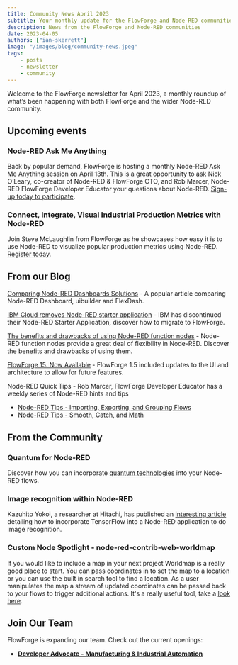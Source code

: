 ```yaml
---
title: Community News April 2023
subtitle: Your monthly update for the FlowForge and Node-RED communities
description: News from the FlowForge and Node-RED communities
date: 2023-04-05
authors: ["ian-skerrett"]
image: "/images/blog/community-news.jpeg"
tags:
    - posts
    - newsletter
    - community
---
```


Welcome to the FlowForge newsletter for April 2023, a monthly roundup of what’s been happening with both FlowForge and the wider Node-RED community. 

<!--more-->

## Upcoming events

### Node-RED Ask Me Anything
Back by popular demand, FlowForge is hosting a monthly Node-RED Ask Me Anything session on April 13th. This is a great opportunity to ask Nick O’Leary, co-creator of Node-RED & FlowForge CTO, and Rob Marcer, Node-RED FlowForge Developer Educator your questions about Node-RED. [Sign-up today to participate](https://flowforge.com/ask-me-anything/ama-nodered-april/). 

### Connect, Integrate, Visual Industrial Production Metrics with Node-RED

Join Steve McLaughlin from FlowForge as he showcases how easy it is to use Node-RED to visualize popular production metrics using Node-RED. [Register today](https://flowforge.com/webinars/2023/industrial-data-node-red/).

## From our Blog
[Comparing Node-RED Dashboards Solutions](https://flowforge.com/blog/2023/03/comparing-node-red-dashboards/) - A popular article comparing Node-RED Dashboard, uibuilder and FlexDash.

[IBM Cloud removes Node-RED starter application](https://flowforge.com/blog/2023/03/ibmcloud-starter-removed/) - IBM has discontinued their Node-RED Starter Application, discover how to migrate to FlowForge.

[The benefits and drawbacks of using Node-RED function nodes](https://flowforge.com/blog/2023/03/why-should-you-use-node-red-function-nodes/) - Node-RED function nodes provide a great deal of flexibility in Node-RED. Discover the benefits and drawbacks of using them.

[FlowForge 15. Now Available](https://flowforge.com/blog/2023/03/flowforge-1-5-0-released/) - FlowForge 1.5 included updates to the UI and architecture to allow for future features.

Node-RED Quick Tips - Rob Marcer, FlowForge Developer Educator has a weekly series of Node-RED hints and tips
* [Node-RED Tips - Importing, Exporting, and Grouping Flows](https://flowforge.com/blog/2023/03/3-quick-node-red-tips-5/)
* [Node-RED Tips - Smooth, Catch, and Math](https://flowforge.com/blog/2023/03/3-quick-node-red-tips-4/)

## From the Community

### Quantum for Node-RED
Discover how you can incorporate [quantum technologies](https://theailaboratory.wordpress.com/2023/03/24/quantum-for-everyone/) into your Node-RED flows.  

### Image recognition within Node-RED
Kazuhito Yokoi, a researcher at Hitachi, has published an [interesting article](https://kazuhitoyokoi.medium.com/sharing-node-red-flow-of-image-recognition-application-on-github-4d667cdea9f7) detailing how to incorporate TensorFlow into a Node-RED application to do image recognition.

### Custom Node Spotlight - node-red-contrib-web-worldmap
If you would like to include a map in your next project Worldmap is a really good place to start. You can pass coordinates in to set the map to a location or you can use the built in search tool to find a location. As a user manipulates the map a stream of updated coordinates can be passed back to your flows to trigger additional actions. It's a really useful tool, take a [look here](https://flows.nodered.org/node/node-red-contrib-web-worldmap).

## Join Our Team
FlowForge is expanding our team. Check out the current openings:

* **[Developer Advocate - Manufacturing & Industrial Automation](https://boards.greenhouse.io/flowforge/jobs/4798023004)**


